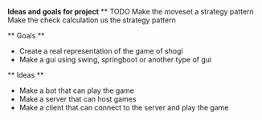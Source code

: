 **Ideas and goals for project**
** TODO
Make the moveset a strategy pattern
Make the check calculation us the strategy pattern


** Goals **
- Create a real representation of the game of shogi
- Make a gui using swing, springboot or another type of gui

** Ideas **
- Make a bot that can play the game
- Make a server that can host games
- Make a client that can connect to the server and play the game
